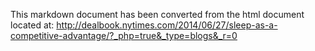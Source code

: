 

This markdown document has been converted from the html document located at:
http://dealbook.nytimes.com/2014/06/27/sleep-as-a-competitive-advantage/?_php=true&_type=blogs&_r=0
